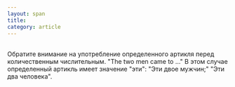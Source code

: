 ```yaml
---
layout: span
title: 
category: article
---
```

<span class="rules"><br>Обратите внимание на употребление определенного артикля перед количественным числительным. "The two  men came to ..." В этом случае определенный артикль имеет значение "эти": "Эти двое мужчин;" "Эти два человека".<br></span>